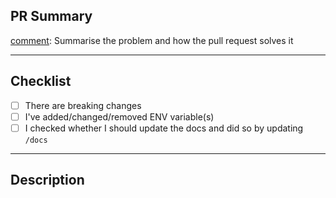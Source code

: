 ## PR Summary

[comment]: Summarise the problem and how the pull request solves it


---

## Checklist

- [ ] There are breaking changes
- [ ] I've added/changed/removed ENV variable(s)
- [ ] I checked whether I should update the docs and did so by updating `/docs`

---

## Description

[comment]: # (Please provide a more detailed description of your pull request here, explaining the changes made and the reasoning behind them)

